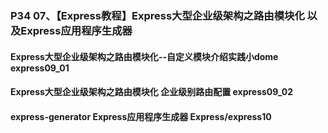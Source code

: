 ### P34 07、【Express教程】Express大型企业级架构之路由模块化 以及Express应用程序生成器

#### Express大型企业级架构之路由模块化--自定义模块介绍实践小dome  express09_01

#### Express大型企业级架构之路由模块化 企业级别路由配置 express09_02

#### express-generator Express应用程序生成器   Express/express10
